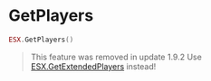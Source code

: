 # GetPlayers

```lua
ESX.GetPlayers()
```

> This feature was removed in update 1.9.2
> Use [ESX.GetExtendedPlayers](./getextendedplayers.md) instead!
